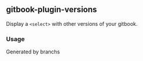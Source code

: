 ## gitbook-plugin-versions

Display a `<select>` with other versions of your gitbook.

### Usage

Generated by branchs

